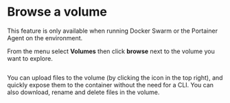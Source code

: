 # Browse a volume


This feature is only available when running Docker Swarm or the Portainer Agent on the environment.


From the menu select **Volumes** then click **browse** next to the volume you want to explore.

<figure><img src="../../../.gitbook/assets/2.15-docker_volumes_volume_browse.gif" alt=""><figcaption></figcaption></figure>

You can upload files to the volume (by clicking the icon in the top right), and quickly expose them to the container without the need for a CLI. You can also download, rename and delete files in the volume.

<figure><img src="../../../.gitbook/assets/2.15-docker_volumes_volume_browser_files.png" alt=""><figcaption></figcaption></figure>
